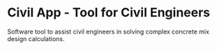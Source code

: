 # Civil App - Tool for Civil Engineers
Software tool to assist civil engineers in solving complex concrete mix design calculations.
